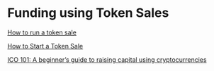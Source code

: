 # Funding using Token Sales

[How to run a token sale](https://techcrunch.com/2017/09/22/how-to-run-a-token-sale/)

[How to Start a Token Sale](https://www.paradoxgroup.co/how-to-start-a-token-sale/)

[ICO 101: A beginner’s guide to raising capital using cryptocurrencies](https://cointelegraph.com/funding-for-beginners/ico-101-a-beginners-guide-to-raising-capital-using-cryptocurrencies)
